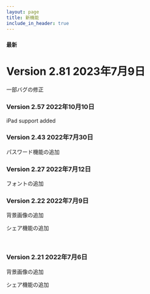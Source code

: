```yaml
---
layout: page
title: 新機能
include_in_header: true
---
```


### `最新`
# **Version 2.81** 2023年7月9日
一部バグの修正

### **Version 2.57** 2022年10月10日
iPad support added

### **Version 2.43** 2022年7月30日
パスワード機能の追加

### **Version 2.27** 2022年7月12日
フォントの追加

### **Version 2.22** 2022年7月9日
背景画像の追加

シェア機能の追加

<br>

### **Version 2.21** 2022年7月6日
背景画像の追加

シェア機能の追加

<br>